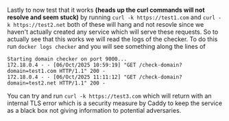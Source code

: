 Lastly to now test that it works **(heads up the curl commands will not resolve and seem stuck)** by running `curl -k https://test1.com` and `curl -k https://test2.net` both of these will hang and not resovle since we haven't actually created any service which will serve these requests. So to actually see that this works we will read the logs of the checker. To do this run `docker logs checker` and you will see something along the lines of 
```
Starting domain checker on port 9000...
172.18.0.4 - - [06/Oct/2025 10:59:19] "GET /check-domain?domain=test1.com HTTP/1.1" 200 -
172.18.0.4 - - [06/Oct/2025 11:11:12] "GET /check-domain?domain=test2.net HTTP/1.1" 200 -
```

You can try and run `curl -k https://test3.com` which will return with an internal TLS error which is a security measure by Caddy to keep the service as a black box not giving information to potential adversaries. 